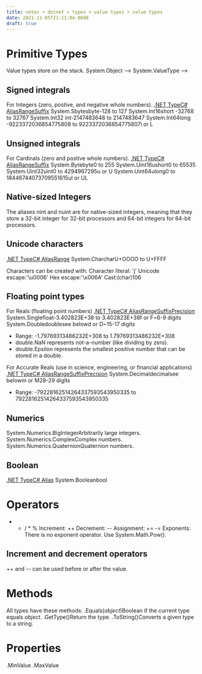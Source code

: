 ```yaml
---
title: notes > dotnet > types > value types > value types
date: 2021-11-05T21:11:04-0600
draft: true
---
```

# Primitive Types
Value types store on the stack.
System.Object –> System.ValueType –>

## Signed integrals
For Integers (zero, postive, and negative whole numbers).
<u>.NET TypeC# AliasRangeSuffix</u>
System.Sbytesbyte-128 to 127
System.Int16short -32768 to 32767
System.Int32 int-2147483648 to 2147483647
System.Int64long -9223372036854775808 to 9223372036854775807l or L

## Unsigned integrals
For Cardinals (zero and postive whole numbers).
<u>.NET TypeC# AliasRangeSuffix</u>
System.Bytebyte0 to 255
System.Uint16ushort0 to 65535
System.Uint32uint0 to 4294967295u or U
System.Uint64ulong0 to 18446744073709551615ul or UL

## Native-sized Integers
The aliases nint and nuint are for native-sized integers, meaning that they store a 32-bit integer for 32-bit processors and 64-bit integers for 64-bit processors.

## Unicode characters
<u>.NET TypeC# AliasRange</u>
System.CharcharU+OOOO to U+FFFF

Characters can be created with:
Character literal: 'j'
Unicode escape:'\u0006'
Hex escape:'\x006A'
Cast:(char)106

## Floating point types
For Reals (floating point numbers)
<u>.NET TypeC# AliasRangeSuffixPrecision</u>
System.Singlefloat-3.402823E+38 to 3.402823E+38f or F~6-9 digits
System.Doubledoublesee belowd or D~15-17 digits
- Range: -1.79769313486232E+308 to 1.79769313486232E+308
- double.NaN represents not-a-number (like dividing by zero).
- double.Epsilon represents the smallest positive number that can be stored in a double.

For Accurate Reals (use in science, engineering, or financial applications)
<u>.NET TypeC# AliasRangeSuffixPrecision</u>
System.Decimaldecimalsee belowm or M28-29 digits
- Range: -79228162514264337593543950335 to 79228162514264337593543950335

## Numerics
System.Numerics.BigIntegerArbitrarily large integers.
System.Numerics.ComplexComplex numbers.
System.Numerics.QuaternionQuaternion numbers.

## Boolean
<u>.NET TypeC# Alias</u>
System.Booleanbool

# Operators
+ - / * %
Increment: ++
Decrement: --
Assignment: += -=
Exponents: There is no exponent operator. Use System.Math.Pow().

## Increment and decrement operators
++ and -- can be used before or after the value.

# Methods
All types have these methods:
.Equals(*object*)Boolean if the current type equals *object*.
.GetType()Return the type.
.ToString()Converts a given type to a string.

# Properties
.MinValue
.MaxValue
